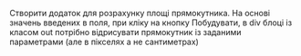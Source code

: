 Створити додаток для розрахунку площі прямокутника. На основі значень введених в поля, при кліку на кнопку Побудувати, в div блоці із класом out потрібно відрисувати прямокутник із заданими параметрами (але в пікселях а не сантиметрах)